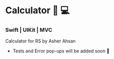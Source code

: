 # Calculator 📱 💻

### Swift | UIKit | MVC 

Calculator for RS by Asher Ahsan

* Tests and Error pop-ups will be added soon 🚀 


